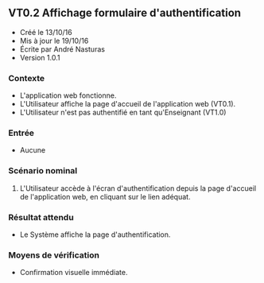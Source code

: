 ## VT0.2 Affichage formulaire d'authentification

* Créé le 13/10/16
* Mis à jour le 19/10/16
* Écrite par André Nasturas
* Version 1.0.1

### Contexte

* L'application web fonctionne.
* L'Utilisateur affiche la page d'accueil de l'application web (VT0.1).
* L'Utilisateur n'est pas authentifié en tant qu'Enseignant (VT1.0)

### Entrée

* Aucune

### Scénario nominal

1. L'Utilisateur accède à l'écran d'authentification depuis la page d'accueil de l'application web, en cliquant sur le lien adéquat.

### Résultat attendu

* Le Système affiche la page d'authentification.

### Moyens de vérification

* Confirmation visuelle immédiate.
